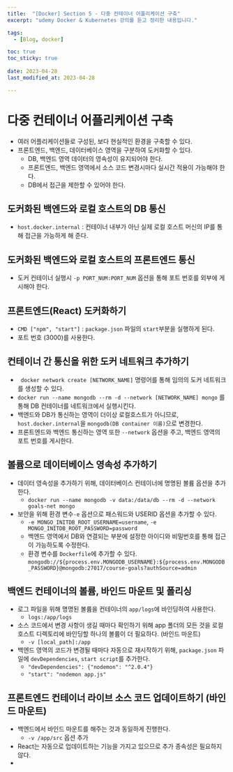 ```yaml
---
title:  "[Docker] Section 5 - 다중 컨테이너 어플리케이션 구축"
excerpt: "udemy Docker & Kubernetes 강의를 듣고 정리한 내용입니다."

tags:
  - [Blog, docker]

toc: true
toc_sticky: true
 
date: 2023-04-28
last_modified_at: 2023-04-28

---
```


# 다중 컨테이너 어플리케이션 구축

- 여러 어플리케이션들로 구성된, 보다 현실적인 환경을 구축할 수 있다.
- 프론트엔드, 백엔드, 데이터베이스 영역을 구분하여 도커화할 수 있다.
	- DB, 백엔드 영역 데이터의 영속성이 유지되어야 한다.
	- 프론트엔드, 백엔드 영역에서 소스 코드 변경시마다 실시간 적용이 가능해야 한다.
	- DB에서 접근을 제한할 수 있어야 한다.

## 도커화된 백엔드와 로컬 호스트의 DB 통신

- `host.docker.internal` : 컨테이너 내부가 아닌 실제 로컬 호스트 머신의 IP를 통해 접근을 가능하게 해 준다.

## 도커화된 백엔드와 로컬 호스트의 프론트엔드 통신

- 도커 컨테이너 실행시 `-p PORT_NUM:PORT_NUM` 옵션을 통해 포트 번호를 외부에 게시해야 한다.

## 프론트엔드(React) 도커화하기

- `CMD ["npm", "start"]` : `package.json` 파일의 `start`부분을 실행하게 된다.
- 포트 번호 (3000)를 사용한다.

## 컨테이너 간 통신을 위한 도커 네트워크 추가하기

- ` docker network create [NETWORK_NAME]` 명령어를 통해 임의의 도커 네트워크를 생성할 수 있다.
- `docker run --name mongodb --rm -d --network [NETWORK_NAME] mongo` 를 통해 DB 컨테이너를 네트워크에서 실행시킨다.
- 백엔드와 DB가 통신하는 영역이 더이상 로컬호스트가 아니므로, `host.docker.internal`을 `mongodb(DB container 이름)`으로 변경한다.
- 프론트엔드와 백엔드 통신하는 영역 또한 `--network` 옵션을 주고, 백엔드 영역의 포트 번호를 게시한다. 

## 볼륨으로 데이터베이스 영속성 추가하기

- 데이터 영속성을 추가하기 위해, 데이터베이스 컨테이너에 명명된 볼륨 옵션을 추가한다.
	- `docker run --name mongodb -v data:/data/db --rm -d --network goals-net mongo`
- 보안을 위해 환경 변수`-e` 옵션으로 패스워드와 USERID 옵션을 추가할 수 있다.
	- `-e MONGO_INITDB_ROOT_USERNAME=username`, `-e MONGO_INITDB_ROOT_PASSWORD=password`
	- 백엔드 영역에서 DB와 연결되는 부분에 설정한 아이디와 비밀번호를 통해 접근이 가능하도록 수정한다.
	- 환경 변수를 `Dockerfile`에 추가할 수 있다.
 `mongodb://${process.env.MONGODB_USERNAME}:${process.env.MONGODB_PASSWORD}@mongodb:27017/course-goals?authSource=admin`

## 백엔드 컨테이너의 볼륨, 바인드 마운트 및 폴리싱

- 로그 파일을 위해 명명된 볼륨을 컨테이너의 `app/logs`에 바인딩하여 사용한다.
	- `logs:/app/logs`
- 소스 코드에서 변경 사항이 생길 때마다 확인하기 위해 app 폴더의 모든 것을 로컬 호스트 디렉토리에 바인딩할 하나의 볼륨이 더 필요하다. (바인드 마운트)
	- `-v [local_path]:/app`
- 백엔드 영역의 코드가 변경될 때마다 자동으로 재시작하기 위해, `package.json` 파일에 `devDependencies`, `start script`를 추가한다.
	- `"devDependencies": {"nodemon": "^2.0.4"}`
	- `"start": "nodemon app.js"`

## 프론트엔드 컨테이너 라이브 소스 코드 업데이트하기 (바인드 마운트)

- 백엔드에서 바인드 마운트를 해주는 것과 동일하게 진행한다.
	- `-v /app/src` 옵션 추가
- React는 자동으로 업데이트하는 기능을 가지고 있으므로 추가 종속성은 필요하지 않다. 
- 